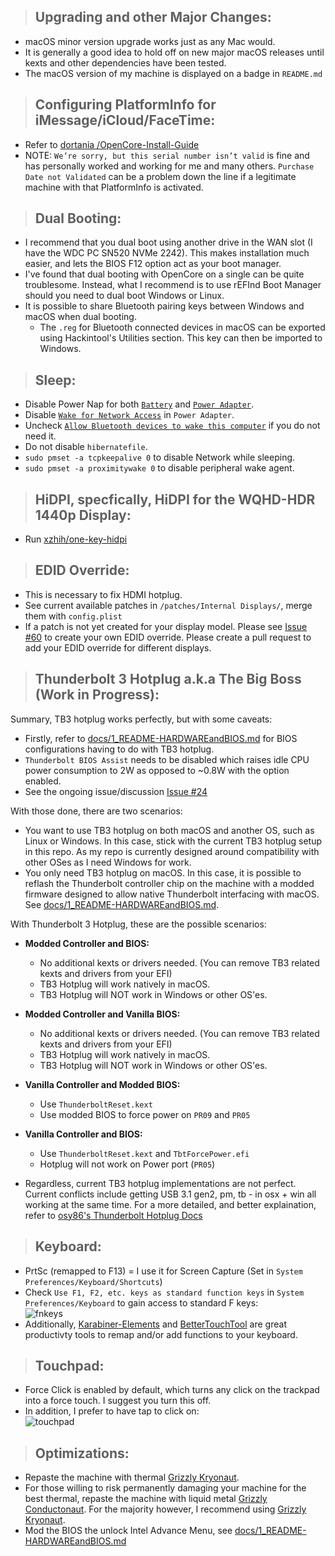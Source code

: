 > ## Upgrading and other Major Changes:

- macOS minor version upgrade works just as any Mac would.
- It is generally a good idea to hold off on new major macOS releases until kexts and other dependencies have been tested.
- The macOS version of my machine is displayed on a badge in `README.md`

> ## Configuring PlatformInfo for iMessage/iCloud/FaceTime:

- Refer to [dortania /OpenCore-Install-Guide](https://dortania.github.io/OpenCore-Post-Install/universal/iservices.html)
- NOTE: `We’re sorry, but this serial number isn’t valid` is fine and has personally worked and working for me and many others. `Purchase Date not Validated` can be a problem down the line if a legitimate machine with that PlatformInfo is activated.

> ## Dual Booting:

- I recommend that you dual boot using another drive in the WAN slot (I have the WDC PC SN520 NVMe 2242). This makes installation much easier, and lets the BIOS F12 option act as your boot manager.
- I've found that dual booting with OpenCore on a single can be quite troublesome. Instead, what I recommend is to use rEFInd Boot Manager should you need to dual boot Windows or Linux.
- It is possible to share Bluetooth pairing keys between Windows and macOS when dual booting. 
  - The `.reg` for Bluetooth connected devices in macOS can be exported using Hackintool's Utilities section. This key can then be imported to Windows.

> ## Sleep:

- Disable Power Nap for both [`Battery`](https://github.com/tylernguyen/x1c6-hackintosh/blob/master/docs/assets/img/macOS%20Settings/Battery_powernap.png) and [`Power Adapter`](https://github.com/tylernguyen/x1c6-hackintosh/blob/master/docs/assets/img/macOS%20Settings/Poweradt_powernap.png).
- Disable [`Wake for Network Access`](https://github.com/tylernguyen/x1c6-hackintosh/blob/master/docs/assets/img/macOS%20Settings/Poweradt_powernap.png) in `Power Adapter`.
- Uncheck [`Allow Bluetooth devices to wake this computer`](https://github.com/tylernguyen/x1c6-hackintosh/blob/master/docs/assets/img/macOS%20Settings/Bluetooth_wake.png) if you do not need it.
- Do not disable `hibernatefile`.
- `sudo pmset -a tcpkeepalive 0` to disable Network while sleeping.
- `sudo pmset -a proximitywake 0` to disable peripheral wake agent.

> ## HiDPI, specfically, HiDPI for the WQHD-HDR 1440p Display:

- Run [xzhih/one-key-hidpi](https://github.com/xzhih/one-key-hidpi)

> ## EDID Override:

- This is necessary to fix HDMI hotplug.
- See current available patches in `/patches/Internal Displays/`, merge them with `config.plist`
- If a patch is not yet created for your display model. Please see [Issue #60](https://github.com/tylernguyen/x1c6-hackintosh/issues/60) to create your own EDID override. Please create a pull request to add your EDID override for different displays.

> ## Thunderbolt 3 Hotplug a.k.a The Big Boss (Work in Progress):

Summary, TB3 hotplug works perfectly, but with some caveats:
- Firstly, refer to [docs/1_README-HARDWAREandBIOS.md](https://github.com/tylernguyen/x1c6-hackintosh/blob/master/docs/1_README-HARDWAREandBIOS.md) for BIOS configurations having to do with TB3 hotplug.
- `Thunderbolt BIOS Assist` needs to be disabled which raises idle CPU power consumption to 2W as opposed to ~0.8W with the option enabled.
- See the ongoing issue/discussion [Issue #24](https://github.com/tylernguyen/x1c6-hackintosh/issues/24)

With those done, there are two scenarios:
- You want to use TB3 hotplug on both macOS and another OS, such as Linux or Windows. In this case, stick with the current TB3 hotplug setup in this repo. As my repo is currently designed around compatibility with other OSes as I need Windows for work.
- You only need TB3 hotplug on macOS. In this case, it is possible to reflash the Thunderbolt controller chip on the machine with a modded firmware designed to allow native Thunderbolt interfacing with macOS. See [docs/1_README-HARDWAREandBIOS.md](https://github.com/tylernguyen/x1c6-hackintosh/blob/master/docs/1_README-HARDWAREandBIOS.md).

With Thunderbolt 3 Hotplug, these are the possible scenarios:
- **Modded Controller and BIOS:**
  - No additional kexts or drivers needed. (You can remove TB3 related kexts and drivers from your EFI)
  - TB3 Hotplug will work natively in macOS.
  - TB3 Hotplug will NOT work in Windows or other OS'es.
- **Modded Controller and Vanilla BIOS:**
  - No additional kexts or drivers needed. (You can remove TB3 related kexts and drivers from your EFI)
  - TB3 Hotplug will work natively in macOS.
  - TB3 Hotplug will NOT work in Windows or other OS'es.
- **Vanilla Controller and Modded BIOS:**
  - Use `ThunderboltReset.kext`
  - Use modded BIOS to force power on `PR09` and `PR05`
- **Vanilla Controller and BIOS:**
  - Use `ThunderboltReset.kext` and `TbtForcePower.efi`
  - Hotplug will not work on Power port (`PR05`)

- Regardless, current TB3 hotplug implementations are not perfect. Current conflicts include getting USB 3.1 gen2, pm, tb - in osx + win all working at the same time.
For a more detailed, and better explaination, refer to [osy86's Thunderbolt Hotplug Docs](https://github.com/osy86/HaC-Mini/tree/master/details)

> ## Keyboard:

- PrtSc (remapped to F13) = I use it for Screen Capture (Set in `System Preferences/Keyboard/Shortcuts`)
- Check `Use F1, F2, etc. keys as standard function keys` in `System Preferences/Keyboard` to gain access to standard F keys:  
  ![fnkeys](https://github.com/tylernguyen/x1c6-hackintosh/blob/master/docs/assets/img/macOS%20Settings/fnkeys.png)
- Additionally, [Karabiner-Elements](https://karabiner-elements.pqrs.org/) and [BetterTouchTool](https://folivora.ai/) are great productivty tools to remap and/or add functions to your keyboard.

> ## Touchpad:

- Force Click is enabled by default, which turns any click on the trackpad into a force touch. I suggest you turn this off.
- In addition, I prefer to have tap to click on:  
  ![touchpad](https://github.com/tylernguyen/x1c6-hackintosh/blob/master/docs/assets/img/macOS%20Settings/touchpad.png)

> ## Optimizations:

- Repaste the machine with thermal [Grizzly Kryonaut](https://www.thermal-grizzly.com/en/products/16-kryonaut-en).
- For those willing to risk permanently damaging your machine for the best thermal, repaste the machine with liquid metal [Grizzly Conductonaut](https://www.thermal-grizzly.com/produkte/25-conductonaut). For the majority however, I recommend using [Grizzly Kryonaut](https://www.thermal-grizzly.com/en/products/16-kryonaut-en).
- Mod the BIOS the unlock Intel Advance Menu, see [docs/1_README-HARDWAREandBIOS.md](https://github.com/tylernguyen/x1c6-hackintosh/blob/master/docs/1_README-HARDWAREandBIOS.md)
